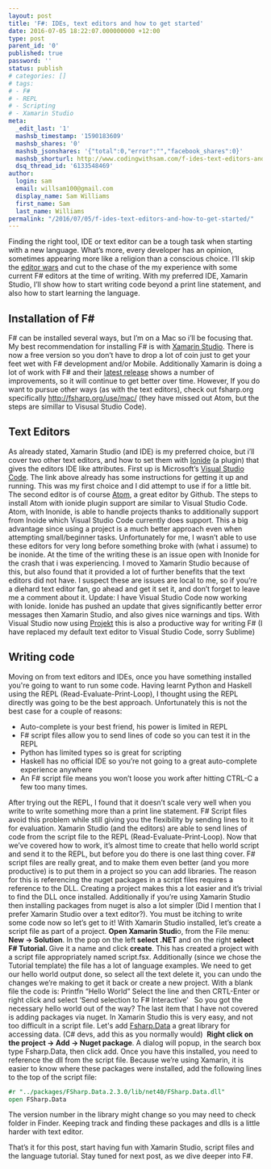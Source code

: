 ```yaml
---
layout: post
title: 'F#: IDEs, text editors and how to get started'
date: 2016-07-05 18:22:07.000000000 +12:00
type: post
parent_id: '0'
published: true
password: ''
status: publish
# categories: []
# tags:
# - F#
# - REPL
# - Scripting
# - Xamarin Studio
meta:
  _edit_last: '1'
  mashsb_timestamp: '1590183609'
  mashsb_shares: '0'
  mashsb_jsonshares: '{"total":0,"error":"","facebook_shares":0}'
  mashsb_shorturl: http://www.codingwithsam.com/f-ides-text-editors-and-how-to-get-started/
  dsq_thread_id: '6133548469'
author:
  login: sam
  email: willsam100@gmail.com
  display_name: Sam Williams
  first_name: Sam
  last_name: Williams
permalink: "/2016/07/05/f-ides-text-editors-and-how-to-get-started/"
---
```

Finding the right tool, IDE or text editor can be a tough task when starting with a new language. What’s more, every developer has an opinion, sometimes appearing more like a religion than a conscious choice. I’ll skip the <a href="https://en.wikipedia.org/wiki/Editor_war">editor wars</a> and cut to the chase of the my experience with some current F# editors at the time of writing. With my preferred IDE, Xamarin Studio, I’ll show how to start writing code beyond a print line statement, and also how to start learning the language.

## Installation of F#
F# can be installed several ways, but I’m on a Mac so i’ll be focusing that. My best recommendation for installing F# is with <a href="https://www.xamarin.com">Xamarin Studio</a>. There is now a free version so you don’t have to drop a lot of coin just to get your feet wet with F# development and/or Mobile. Additionally Xamarin is doing a lot of work with F# and their <a href="https://developer.xamarin.com/releases/studio/xamarin.studio_6.0/xamarin.studio_6.0/#Roslyn_integration">latest release</a> shows a number of improvements, so it will continue to get better over time. However, If you do want to pursue other ways (as with the text editors), check out fsharp.org specifically <a href="http://fsharp.org/use/mac/">http://fsharp.org/use/mac/</a> (they have missed out Atom, but the steps are simillar to Visusal Studio Code). 

## Text Editors
As already stated, Xamarin Studio (and IDE) is my preferred choice, but i’ll cover two other text editors, and how to set them with <a href="http://ionide.io">Ionide</a> (a plugin) that gives the editors IDE like attributes. First up is Microsoft’s <a href="https://code.visualstudio.com">Visual Studio Code</a>. The link above already has some instructions for getting it up and running. This was my first choice and I did attempt to use if for a little bit. The second editor is of course <a href="https://atom.io">Atom</a>, a great editor by Github. The steps to install Atom with ionide plugin support are similar to Visual Studio Code. Atom, with Inonide, is able to handle projects thanks to additionally support from Inoide which Visual Studio Code currently does support. This a big advantage since using a project is a much better approach even when attempting small/beginner tasks. Unfortunately for me, I wasn’t able to use these editors for very long before something broke with (what i assume) to be inonide. At the time of the writing these is an issue open with Inonide for the crash that i was experiencing. I moved to Xamarin Studio because of this, but also found that it provided a lot of further benefits that the text editors did not have. I suspect these are issues are local to me, so if you’re a diehard text editor fan, go ahead and get it set it, and don’t forget to leave me a comment about it.
Update: I have Visual Studio Code now working with Ionide. Ionide has pushed an update that gives significantly better error messages then Xamarin Studio, and also gives nice warnings and tips. With Visual Studio now using [Projekt](http://fsprojects.github.io/Projekt/) this is also a productive way for writing F# (I have replaced my default text editor to Visual Studio Code, sorry Sublime)

## Writing code 
Moving on from text editors and IDEs, once you have something installed you're going to want to run some code. Having learnt Python and Haskell using the REPL (Read-Evaluate-Print-Loop), I thought using the REPL directly was going to be the best approach. Unfortunately this is not the best case for a couple of reasons:  

- Auto-complete is your best friend, his power is limited in REPL
- F# script files allow you to send lines of code so you can test it in the REPL
- Python has limited types so is great for scripting
- Haskell has no official IDE so you’re not going to a great auto-complete experience anywhere
- An F# script file means you won’t loose you work after hitting CTRL-C a few too many times. 

After trying out the REPL, I found that it doesn’t scale very well when you write to write something more than a print line statement. F# Script files avoid this problem while still giving you the flexibility by sending lines to it for evaluation. Xamarin Studio (and the editors) are able to send lines of code from the script file to the REPL (Read-Evaluate-Print-Loop). Now that we’ve covered how to work, it’s almost time to create that hello world script and send it to the REPL, but before you do there is one last thing cover. 
F# script files are really great, and to make them even better (and you more productive) is to put them in a project so you can add libraries. The reason for this is referencing the nuget packages in a script files requires a reference to the DLL. Creating a project makes this a lot easier and it’s trivial to find the DLL once installed. Additionally if you’re using Xamarin Studio then installing packages from nuget is also a lot simpler (Did I mention that I prefer Xamarin Studio over a text editor?). You must be itching to write some code now so let’s get to it!
With Xamarin Studio installed, let’s create a script file as part of a project. <b>Open Xamarin Studi</b>o, from the File menu: <b>New -&gt; Solution</b>. In the pop on the left<b> select .NET</b> and on the right<b> select F# Tutorial. </b>Give it a name and click <b>create</b>. This has created a project with a script file appropriately named script.fsx. Additionally (since we chose the Tutorial template) the file has a lot of language examples. We need to get our hello world output done, so select all the text delete it, you can undo the changes we’re making to get it back or create a new project. With a blank file the code is:
Printfn “Hello World”
Select the line and then CRTL-Enter or right click and select ‘Send selection to F# Interactive’
&nbsp;
So you got the necessary hello world out of the way? The last item that I have not covered is adding packages via nuget. In Xamarin Studio this is very easy, and not too difficult in a script file. Let's add <a href="http://fsharp.github.io/FSharp.Data/">Fsharp.Data</a> a great library for accessing data. (C# devs, add this as you normally would)  <b>Right click on the project -&gt; Add -&gt; Nuget package</b>. A dialog will popup, in the search box type Fsharp.Data, then click add. Once you have this installed, you need to reference the dll from the script file. Because we’re using Xamarin, it is easier to know where these packages were installed, add the following lines to the top of the script file:

```fsharp
#r "../packages/FSharp.Data.2.3.0/lib/net40/FSharp.Data.dll"
open FSharp.Data
```

The version number in the library might change so you may need to check folder in Finder. Keeping track and finding these packages and dlls is a little harder with text editor. 

That’s it for this post, start having fun with Xamarin Studio, script files and the language tutorial. Stay tuned for next post, as we dive deeper into F#.

